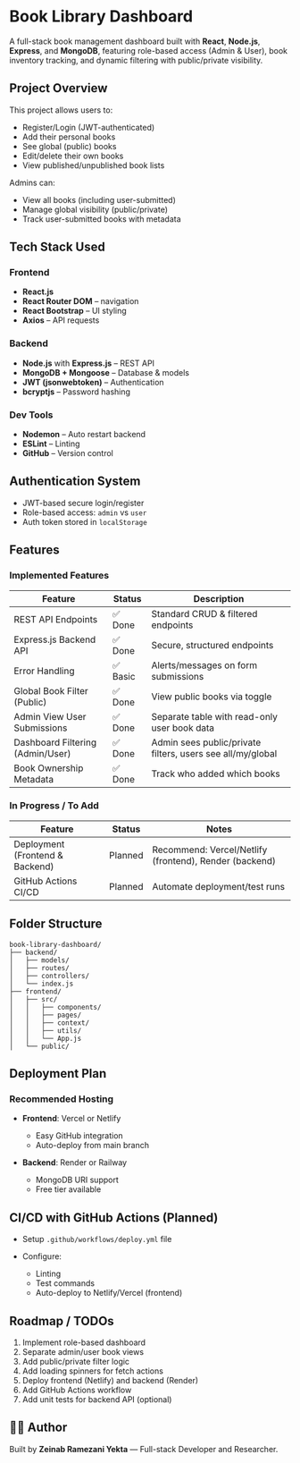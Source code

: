 # Book Library Dashboard

A full-stack book management dashboard built with **React**, **Node.js**, **Express**, and **MongoDB**, featuring role-based access (Admin & User), book inventory tracking, and dynamic filtering with public/private visibility.

##  Project Overview

This project allows users to:

* Register/Login (JWT-authenticated)
* Add their personal books
* See global (public) books
* Edit/delete their own books
* View published/unpublished book lists

Admins can:

* View all books (including user-submitted)
* Manage global visibility (public/private)
* Track user-submitted books with metadata

##  Tech Stack Used

###  Frontend

* **React.js**
* **React Router DOM** – navigation
* **React Bootstrap** – UI styling
* **Axios** – API requests

###  Backend

* **Node.js** with **Express.js** – REST API
* **MongoDB + Mongoose** – Database & models
* **JWT (jsonwebtoken)** – Authentication
* **bcryptjs** – Password hashing

###  Dev Tools

* **Nodemon** – Auto restart backend
* **ESLint** – Linting
* **GitHub** – Version control

##  Authentication System

* JWT-based secure login/register
* Role-based access: `admin` vs `user`
* Auth token stored in `localStorage`

##  Features

###  Implemented Features

| Feature                          | Status  | Description                                                |
| -------------------------------- | ------- | ---------------------------------------------------------- |
| REST API Endpoints               | ✅ Done  | Standard CRUD & filtered endpoints                         |
| Express.js Backend API           | ✅ Done  | Secure, structured endpoints                               |
| Error Handling                   | ✅ Basic | Alerts/messages on form submissions                        |
| Global Book Filter (Public)      | ✅ Done  | View public books via toggle                               |
| Admin View User Submissions      | ✅ Done  | Separate table with read-only user book data               |
| Dashboard Filtering (Admin/User) | ✅ Done  | Admin sees public/private filters, users see all/my/global |
| Book Ownership Metadata          | ✅ Done  | Track who added which books                                |

###  In Progress / To Add

| Feature                         | Status     | Notes                                                  |
| ------------------------------- | ---------- | ------------------------------------------------------ |
| Deployment (Frontend & Backend) |  Planned | Recommend: Vercel/Netlify (frontend), Render (backend) |
| GitHub Actions CI/CD            | Planned | Automate deployment/test runs                          


##  Folder Structure

```
book-library-dashboard/
├── backend/
│   ├── models/
│   ├── routes/
│   ├── controllers/
│   └── index.js
├── frontend/
│   ├── src/
│   │   ├── components/
│   │   ├── pages/
│   │   ├── context/
│   │   ├── utils/
│   │   └── App.js
│   └── public/
```

##  Deployment Plan

###  Recommended Hosting

* **Frontend**: Vercel or Netlify

  * Easy GitHub integration
  * Auto-deploy from main branch
* **Backend**: Render or Railway

  * MongoDB URI support
  * Free tier available

##  CI/CD with GitHub Actions (Planned)

* Setup `.github/workflows/deploy.yml` file
* Configure:

  * Linting
  * Test commands 
  * Auto-deploy to Netlify/Vercel (frontend)

##  Roadmap / TODOs

1.  Implement role-based dashboard
2.  Separate admin/user book views
3.  Add public/private filter logic
4.  Add loading spinners for fetch actions
5.  Deploy frontend (Netlify) and backend (Render)
6.  Add GitHub Actions workflow
7.  Add unit tests for backend API (optional)

## 🧑‍💻 Author

Built by **Zeinab Ramezani Yekta** — Full-stack Developer and Researcher.


